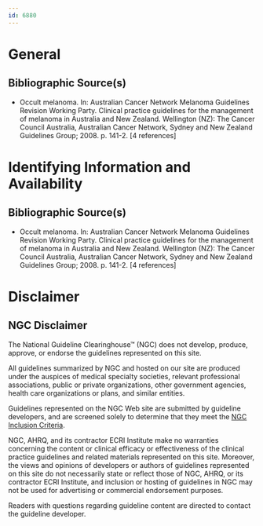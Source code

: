 ```yaml
---
id: 6880
---
```


# General

## Bibliographic Source(s)

- Occult melanoma. In: Australian Cancer Network Melanoma Guidelines Revision Working Party. Clinical practice guidelines for the management of melanoma in Australia and New Zealand. Wellington (NZ): The Cancer Council Australia, Australian Cancer Network, Sydney and New Zealand Guidelines Group; 2008. p. 141-2. [4 references]

# Identifying Information and Availability

## Bibliographic Source(s)

- Occult melanoma. In: Australian Cancer Network Melanoma Guidelines Revision Working Party. Clinical practice guidelines for the management of melanoma in Australia and New Zealand. Wellington (NZ): The Cancer Council Australia, Australian Cancer Network, Sydney and New Zealand Guidelines Group; 2008. p. 141-2. [4 references]

# Disclaimer

## NGC Disclaimer

The National Guideline Clearinghouse™ (NGC) does not develop, produce, approve, or endorse the guidelines represented on this site.

All guidelines summarized by NGC and hosted on our site are produced under the auspices of medical specialty societies, relevant professional associations, public or private organizations, other government agencies, health care organizations or plans, and similar entities.

Guidelines represented on the NGC Web site are submitted by guideline developers, and are screened solely to determine that they meet the [NGC Inclusion Criteria](/help-and-about/summaries/inclusion-criteria).

NGC, AHRQ, and its contractor ECRI Institute make no warranties concerning the content or clinical efficacy or effectiveness of the clinical practice guidelines and related materials represented on this site. Moreover, the views and opinions of developers or authors of guidelines represented on this site do not necessarily state or reflect those of NGC, AHRQ, or its contractor ECRI Institute, and inclusion or hosting of guidelines in NGC may not be used for advertising or commercial endorsement purposes.

Readers with questions regarding guideline content are directed to contact the guideline developer.

